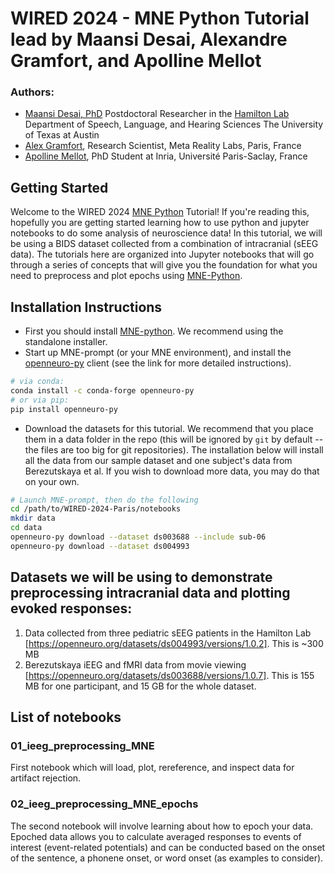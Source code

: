 # WIRED 2024 - MNE Python Tutorial lead by Maansi Desai, Alexandre Gramfort, and Apolline Mellot

### Authors:
* [Maansi Desai, PhD](https://maansidesai.github.io/)
Postdoctoral Researcher in the [Hamilton Lab](https://slhs.utexas.edu/research/hamilton-lab)
Department of Speech, Language, and Hearing Sciences
The University of Texas at Austin
* [Alex Gramfort](https://alexandre.gramfort.net/), Research Scientist, Meta Reality Labs, Paris, France
* [Apolline Mellot](https://github.com/apmellot), PhD Student at Inria, Université Paris-Saclay, France

## Getting Started
Welcome to the WIRED 2024 [MNE Python](https://mne.tools/stable/index.html) Tutorial! If you're reading this, hopefully you are getting started learning how to use python and jupyter notebooks to do some analysis of neuroscience data! In this tutorial, we will be using a BIDS dataset collected from a combination of intracranial (sEEG data). The tutorials here are organized into Jupyter notebooks that will go through a series of concepts that will give you the foundation for what you need to preprocess and plot epochs using [MNE-Python](https://mne.tools/stable/index.html). 

## Installation Instructions
* First you should install [MNE-python](https://mne.tools/stable/install/index.html). We recommend using the standalone installer.
* Start up MNE-prompt (or your MNE environment), and install the [openneuro-py](https://github.com/hoechenberger/openneuro-py) client (see the link for more detailed instructions).
```bash
# via conda:
conda install -c conda-forge openneuro-py
# or via pip:
pip install openneuro-py
```
* Download the datasets for this tutorial. We recommend that you place them in a data folder in the repo (this will be ignored by `git` by default -- the files are too big for git repositories). The installation below will install all the data from our sample dataset and one subject's data from Berezutskaya et al. If you wish to download more data, you may do that on your own.
```bash
# Launch MNE-prompt, then do the following
cd /path/to/WIRED-2024-Paris/notebooks
mkdir data
cd data
openneuro-py download --dataset ds003688 --include sub-06
openneuro-py download --dataset ds004993
```

## Datasets we will be using to demonstrate preprocessing intracranial data and plotting evoked responses:
1) Data collected from three pediatric sEEG patients in the Hamilton Lab [https://openneuro.org/datasets/ds004993/versions/1.0.2]. This is ~300 MB
2) Berezutskaya iEEG and fMRI data from movie viewing [https://openneuro.org/datasets/ds003688/versions/1.0.7]. This is 155 MB for one participant, and 15 GB for the whole dataset.

## List of notebooks
### 01_ieeg_preprocessing_MNE
First notebook which will load, plot, rereference, and inspect data for artifact rejection.

### 02_ieeg_preprocessing_MNE_epochs
The second notebook will involve learning about how to epoch your data.  Epoched data allows you to calculate averaged responses to events of interest (event-related potentials) and can be conducted based on the onset of the sentence, a phonene onset, or word onset (as examples to consider).
